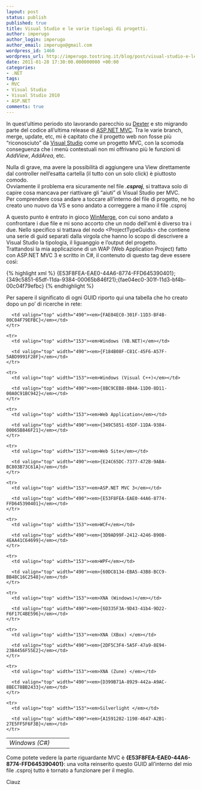 ```yaml
---
layout: post
status: publish
published: true
title: Visual Studio e le varie tipologi di progetti.
author: imperugo
author_login: imperugo
author_email: imperugo@gmail.com
wordpress_id: 1460
wordpress_url: http://imperugo.tostring.it/blog/post/visual-studio-e-le-varie-tipologi-di-progetti/
date: 2011-01-28 17:30:00.000000000 +00:00
categories:
- .NET
tags:
- MVC
- Visual Studio
- Visual Studio 2010
- ASP.NET
comments: true
---
```

<p>In quest’ultimo periodo sto lavorando parecchio su <a title="Dexter Blog Engine Official Site" href="http://dexterblogengine.com/" target="_blank">Dexter</a> e sto migrando parte del codice all’ultima release di <a title="ASP.NET MVC Posts" href="http://www.tostring.it/tags/archive/mvc" target="_blank">ASP.NET MVC</a>. Tra le varie branch, merge, update, etc, mi è capitato che il progetto web non fosse più “riconosciuto” da <a title="http://www.tostring.it/tags/archive/visual+studio" href="http://www.tostring.it/categories/archive/mvc/" target="_blank">Visual Studio</a> come un progetto MVC, con la scomoda conseguenza che i menù contestuali non mi offrivano più le funzioni di <em>AddView</em>, <em>AddArea</em>, etc.</p>  <p>Nulla di grave, ma avere la possibilità di aggiungere una View direttamente dal controller nell’esatta cartella (il tutto con un solo click) è piuttosto comodo.    <br />Ovviamente il problema era sicuramente nel file .<em><strong>csproj</strong></em>, si trattava solo di capire cosa mancava per riattivare gli “aiuti” di Visual Studio per MVC.     <br />Per comprendere cosa andare a toccare all’interno del file di progetto, ne ho creato uno nuovo da VS e sono andato a correggere a mano il file .csproj </p>  <p>A questo punto è entrato in gioco <a title="WinMerge&#39;s Office Site" href="http://winmerge.org/" rel="nofollow" target="_blank">WinMerge</a>, con cui sono andato a confrontare i due file e mi sono accorto che un nodo dell’xml è diverso tra i due. Nello specifico si trattava del nodo &lt;ProjectTypeGuids&gt; che contiene una serie di guid separati dalla virgola che hanno lo scopo di descrivere a Visual Studio la tipologia, il liguanggio e l’output del progetto.     <br />Trattandosi la mia applicazione di un WAP (Web Application Project) fatto con ASP.NET MVC 3 e scritto in C#, il contenuto di questo tag deve essere così:</p>  {% highlight xml %}
<ProjectTypeGuids>{E53F8FEA-EAE0-44A6-8774-FFD645390401};{349c5851-65df-11da-9384-00065b846f21};{fae04ec0-301f-11d3-bf4b-00c04f79efbc}</ProjectTypeGuids>
{% endhighlight %}
<p>Per sapere il significato di ogni GUID riporto qui una tabella che ho creato dopo un po’ di ricerche in rete:</p>

<table border="0" cellspacing="0" cellpadding="2" width="645"><tbody>
    <tr>
      <td valign="top" width="153"><em>Windows (C#)</em></td>

      <td valign="top" width="490"><em>{FAE04EC0-301F-11D3-BF4B-00C04F79EFBC}</em></td>
    </tr>

    <tr>
      <td valign="top" width="153"><em>Windows (VB.NET)</em></td>

      <td valign="top" width="490"><em>{F184B08F-C81C-45F6-A57F-5ABD9991F28F}</em></td>
    </tr>

    <tr>
      <td valign="top" width="153"><em>Windows (Visual C++)</em></td>

      <td valign="top" width="490"><em>{8BC9CEB8-8B4A-11D0-8D11-00A0C91BC942}</em></td>
    </tr>

    <tr>
      <td valign="top" width="153"><em>Web Application</em></td>

      <td valign="top" width="490"><em>{349C5851-65DF-11DA-9384-00065B846F21}</em></td>
    </tr>

    <tr>
      <td valign="top" width="153"><em>Web Site</em></td>

      <td valign="top" width="490"><em>{E24C65DC-7377-472B-9ABA-BC803B73C61A}</em></td>
    </tr>

    <tr>
      <td valign="top" width="153"><em>ASP.NET MVC 3</em></td>

      <td valign="top" width="490"><em>{E53F8FEA-EAE0-44A6-8774-FFD645390401}</em></td>
    </tr>

    <tr>
      <td valign="top" width="153"><em>WCF</em></td>

      <td valign="top" width="490"><em>{3D9AD99F-2412-4246-B90B-4EAA41C64699}</em></td>
    </tr>

    <tr>
      <td valign="top" width="153"><em>WPF</em></td>

      <td valign="top" width="490"><em>{60DC8134-EBA5-43B8-BCC9-BB4BC16C2548}</em></td>
    </tr>

    <tr>
      <td valign="top" width="153"><em>XNA (Windows)</em></td>

      <td valign="top" width="490"><em>{6D335F3A-9D43-41b4-9D22-F6F17C4BE596}</em></td>
    </tr>

    <tr>
      <td valign="top" width="153"><em>XNA (XBox) </em></td>

      <td valign="top" width="490"><em>{2DF5C3F4-5A5F-47a9-8E94-23B4456F55E2}</em></td>
    </tr>

    <tr>
      <td valign="top" width="153"><em>XNA (Zune) </em></td>

      <td valign="top" width="490"><em>{D399B71A-8929-442a-A9AC-8BEC78BB2433}</em></td>
    </tr>

    <tr>
      <td valign="top" width="153"><em>Silverlight </em></td>

      <td valign="top" width="490"><em>{A1591282-1198-4647-A2B1-27E5FF5F6F3B}</em></td>
    </tr>
  </tbody></table>

<p>Come potete vedere la parte riguardante MVC è <strong>{E53F8FEA-EAE0-44A6-8774-FFD645390401}</strong>: una volta reinserito questo GUID all’interno del mio file .csproj tutto è tornato a funzionare per il meglio.</p>

<p>Ciauz</p>

